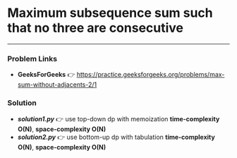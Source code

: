 # Maximum subsequence sum such that no three are consecutive

---

### Problem Links
- **__GeeksForGeeks__** :point_right: https://practice.geeksforgeeks.org/problems/max-sum-without-adjacents-2/1

### Solution
- **_solution1.py_** :point_right: use top-down dp with memoization **time-complexity O(N)**, **space-complexity O(N)**
- **_solution2.py_** :point_right: use bottom-up dp with tabulation **time-complexity O(N)**, **space-complexity O(N)**
